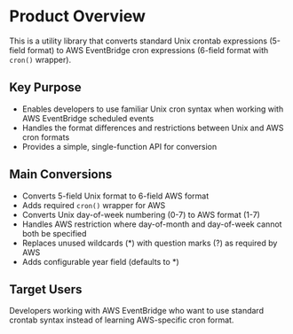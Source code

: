 # Product Overview

This is a utility library that converts standard Unix crontab expressions (5-field format) to AWS EventBridge cron expressions (6-field format with `cron()` wrapper).

## Key Purpose
- Enables developers to use familiar Unix cron syntax when working with AWS EventBridge scheduled events
- Handles the format differences and restrictions between Unix and AWS cron formats
- Provides a simple, single-function API for conversion

## Main Conversions
- Converts 5-field Unix format to 6-field AWS format
- Adds required `cron()` wrapper for AWS
- Converts Unix day-of-week numbering (0-7) to AWS format (1-7)
- Handles AWS restriction where day-of-month and day-of-week cannot both be specified
- Replaces unused wildcards (*) with question marks (?) as required by AWS
- Adds configurable year field (defaults to *)

## Target Users
Developers working with AWS EventBridge who want to use standard crontab syntax instead of learning AWS-specific cron format.